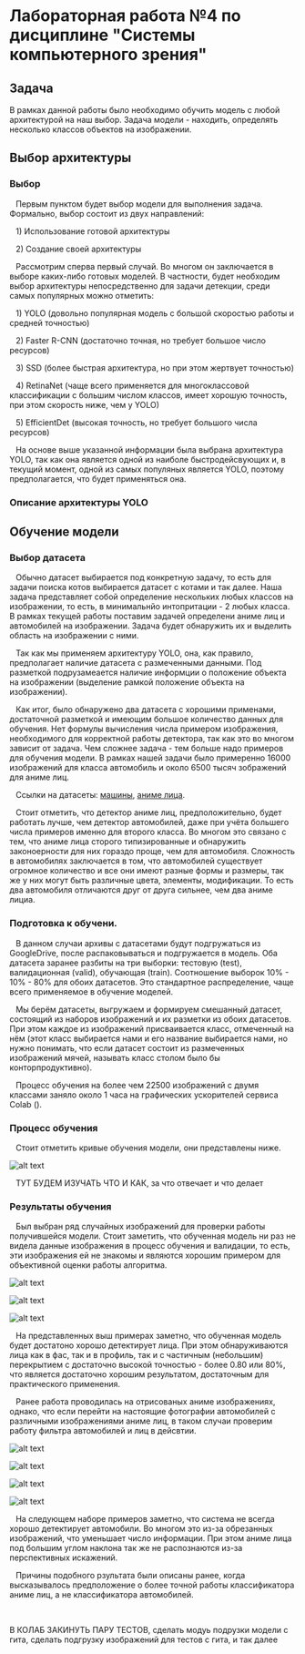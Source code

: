 # Лабораторная работа №4 по дисциплине "Системы компьютерного зрения"

## Задача 
В рамках данной работы было необходимо обучить модель с любой архитектурой на наш выбор. Задача модели - находить, определять несколько классов объектов на изображении.

## Выбор архитектуры

### Выбор

&ensp; Первым пунктом будет выбор модели для выполнения задача. Формально, выбор состоит из двух направлений:

&ensp;  1) Использование готовой архитектуры

&ensp;  2) Создание своей архитектуры

&ensp; Рассмотрим сперва первый случай. Во многом он заключается в выборе каких-либо готовых моделей. В частности, будет необходим выбор архитектуры непосредственно для задачи детекции, среди самых популярных можно отметить:

&ensp; 1) YOLO (довольно популярная модель с большой скоростью работы и средней точностью)

&ensp; 2) Faster R-CNN (достаточно точная, но требует большое число ресурсов)

&ensp; 3) SSD (более быстрая архитектура, но при этом жертвует точностью)

&ensp; 4) RetinaNet (чаще всего применяется для многоклассовой классификации с большим числом классов, имеет хорошую точность, при этом скорость ниже, чем у YOLO)

&ensp; 5) EfficientDet (высокая точность, но требует большого числа ресурсов)

&ensp; На основе выше указанной информации была выбрана архитектура YOLO, так как она является одной из наиболе быстродейсвующих и, в текущий момент, одной из самых популяных является YOLO, поэтому предполагается, что будет применяться она.

### Описание архитектуры YOLO

## Обучение модели

### Выбор датасета

&ensp; Обычно датасет выбирается под конкретную задачу, то есть для задачи поиска котов выбирается датасет с котами и так далее. Наша задача представляет собой определение нескольких любых классов на изображении, то есть, в минимальнйо интопритации - 2 любых класса. В рамках текущей работы поставим задачей определени аниме лиц и автомобилей на изображении. Задача будет обнаружить их и выделить область на изображении с ними.

&ensp; Так как мы применяем архитектуру YOLO, она, как правило, предполагает наличие датасета с размеченными данными. Под разметкой подрузамеается наличие информции о положение объекта на изображении (выделение рамкой положение объекта на изображении).

&ensp;  Как итог, было обнаружено два датасета с  хорошими применами, достаточной разметкой и имеющим большое количество данных для обучения. Нет формулы вычисления числа примером изображения, необходимого для корректной работы детектора, так как это во многом зависит от задача. Чем сложнее задача - тем больше надо примеров для обучения модели. В рамках нашей задачи было примеренно 16000 изображений для класса автомобиль и около 6500 тысяч зображений для аниме лиц.

&ensp; Ссылки на датасеты: [машины](https://www.kaggle.com/datasets/seyeon040768/car-detection-dataset), [аниме лица](https://www.kaggle.com/datasets/andy8744/annotated-anime-faces-dataset?select=data.yaml).

&ensp; Стоит отметить, что детектор аниме лиц, предположительно, будет работать лучше, чем детектор автомобилей, даже при учёта большего числа примеров именно для второго класса. Во многом это связано с тем, что аниме лица сторого типизированные и обнаружить законоерности для них гораздо проще, чем для автомобиля. Сложность в автомобилях заключается в том, что автомобилей существует огромное количество и все они имеют разные формы и размеры, так же у них могут быть различные цвета, элементы, модификации. То есть два автомобиля отличаются друг от друга сильнее, чем два аниме лициа.

### Подготовка к обучени.

&ensp; В данном случаи архивы с датасетами будут подгружаться из GoogleDrive, после распаковываться и подгружается в модель. Оба датасета заранее разбиты на три выборки: тестовую (test), валидационная (valid), обучающая (train). Соотношение выборок 10% - 10% - 80% для обоих датасетов. Это стандартное распределение, чаще всего применяемое в обучение моделей.

&ensp; Мы берём датасеты, выгружаем и формируем смешанный датасет, состоящий из наборов изображений и их разметки из обоих датасетов. При этом каждое из изображений присваивается класс, отмеченный на нём (этот класс выбирается нами и его название выбирается нами, но нужно понимать, что если датасет состоит из размеченных изображений мячей, называть класс столом было бы конторпродуктивно).

&ensp; Процесс обучения на более чем 22500 изображений с двумя классами заняло около 1 часа на графических ускорителей сервиса Colab ().

### Процесс обучения

&ensp; Стоит отметить кривые обучения модели, они представлены ниже.

![alt text](Images/Обучение_модели.png)

&ensp;  ТУТ БУДЕМ ИЗУЧАТЬ ЧТО И КАК, за что отвечает и что делает

### Результаты обучения

&ensp;  Был выбран ряд случайных изображений для проверки работы получившейся модели. Стоит заметить, что обученная модель ни раз не видела данные изображения в процесс обучения и валидации, то есть, эти изображения ей не знакомы и являются хорошим примером для объективной оценки работы алгоритма.

![alt text](Test_images/Test_1.png)

![alt text](Test_images/Test_7.png)

![alt text](Test_images/Test_6.png)

&ensp; На представленных выш примерах заметно, что обученная модель будет достатоно хорошо детектирует лица. При этом обнаруживаются лица как в фас, так и в профиль, так и с частичным (небольшим) перекрытием с достаточно высокой точностью - более 0.80 или 80%, что является достаточно хорошим результатом, достаточным для практического применения.

&ensp; Ранее работа проводилась на отрисованых аниме изображениях, однако, что если перейти на настоящие фотографии автомобилей с различными изображениями аниме лиц, в таком случаи проверим работу фильтра автомобилей и лиц в дейсвтии.

![alt text](Test_images/Test_2.png)

![alt text](Test_images/Test_3.png)

![alt text](Test_images/Test_4.png)

![alt text](Test_images/Test_5.png)

&ensp; На следующем наборе примеров заметно, что система не всегда хорошо детектирует автомобили. Во многом это из-за обрезанных изображений, что уменьшает число информации. При этом аниме лица под большим углом наклона так же не распознаются из-за перспективных искажений.

&ensp; Причины подобного рзультата были описаны ранее, когда высказывалось предположение о более точной работы классификатора аниме лиц, а не классификатора автомобилей.


&ensp; 

В КОЛАБ ЗАКИНУТЬ ПАРУ ТЕСТОВ, сделать модуь подрузки модели с гита, сделать подгрузку изображений для тестов с гита, и так далее


